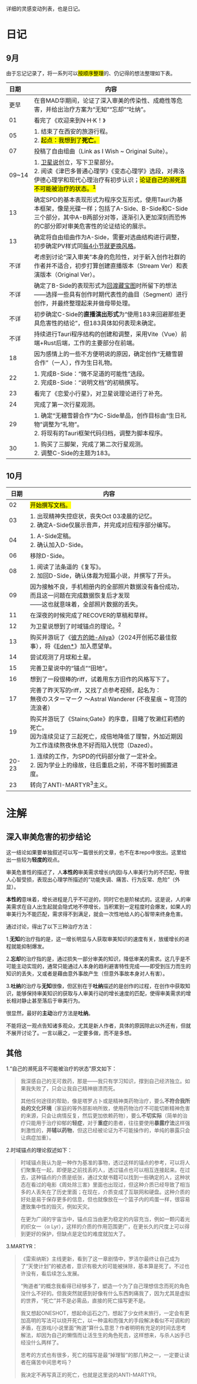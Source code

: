 详细的灵感变动列表，也是日记。

# 日记

## 9月

由于忘记记录了，将一系列可以<mark>按顺序整理</mark>的、仍记得的想法整理如下表。

|日期|内容|
|:--|--|
|更早|在音MAD华期间，论证了深入审美的传染性、成瘾性等危害，并给出治疗方案为“无知”“忘却”“吐纳”。|
|01|看完了《欢迎来到N·H·K！》|
|05|1. 结束了在西安的旅游行程。<br>2. <mark>起点：我想到了**死亡**。</mark>|
|07|投稿了自由组曲（Link as I Wish ~ Original Suite）。|
|09~14|1. [卫星说](sate-theory.md)创立，写下卫星部分。<br>2. 阅读《津巴多普通心理学》《变态心理学》选段，对弗洛伊德心理学和现代心理治疗有初步认识；<mark>论证自己的濒死且不可能被治疗的状态。<sup>1</sup></mark>|
|13|确定SPD的基本表现形式为程序交互形式，使用Tauri为基本框架，像是光碟一样；包括了A-Side、B-Side和C-Side三个部分，其中A-B两部分对等，逐渐引入更加深刻而恐怖的C部分即对审美危害性的论证结论的展示。|
|13|确定将自由组曲作为A-Side，需要对选曲结构进行调整，初步确定PV样式同[每4小节就更换风格](https://www.bilibili.com/video/BV15N4y1B7Wx)。|
|不详|考虑到讨论“深入审美”本身的危险性，对于新入创作社群的作者并不适合，初步打算创建直播版本（Stream Ver）和表演版本（Original Ver）。|
|不详|确定了B-Side的表现形式为[回渡藏宝图](https://lachrymal.net/bxm2021/)时所留下的想法——选择一些具有创作时期代表性的曲目（Segment）进行创作，并最终整理起来并做母带处理。|
|不详|初步确定C-Side的**直播演出形式**为“使用183来回避那些更具危害性的结论”，但183具体如何表现未确定。|
|不详|持续进行Tauri程序结构的创建和调整，采用Vite（Vue）前端+Rust后端，工作的主要部分在前端。|
|18|因为感情上的一些不方便明说的原因，确定创作“无糖雪碧合作”（一人），作为生日礼物。|
|22|1. 完成B-Side：“微不足道的可能性”选段。<br>2. 完成B-Side：“说明文档”的初稿撰写。|
|23|看完了《恋爱小行星》，对卫星说理论进行了补充。|
|24|完成了第一次行星观测。|
|29|1. 确定“无糖雪碧合作”为C-Side单品，创作目标由“生日礼物”调整为“礼物”。<br>2. 将现有的Tauri框架代码归档，调整为脚本程序。|
|30|1. 购买了三脚架，完成了第二次行星观测。<br>2. 调整C-Side的主题为183。|

## 10月

|日期|内容|
|--|--|
|02|<mark>开始撰写文档。</mark>|
|03|1. 出现精神失控症状，丧失Oct 03凌晨的记忆。<br>2. 确定A-Side仅展示音声，并完成对应程序部分编写。|
|04|1. A-Side定稿。<br>2. 确认加入D-Side。|
|06|移除D-Side。|
|08|1. 阅读了法条遥的《复写》。<br>2. 加回D-Side，确认体裁为短篇小说，并撰写了开头。|
|09|因为接触不良，手机相册内的全部照片数据没有备份成功，而且这一问题在完成数据恢复后才发现<br>——这也就意味着，全部照片数据的丢失。|
|11|在深夜的时候完成了RECOVER的草稿和草样。|
|12|为卫星说想到了时域锚点的理论。<sup>2</sup>|
|13|购买并游玩了《[彼方的她-Aliya](https://store.steampowered.com/app/2704110/Aliya/)》（2024开创拓芯最佳叙事），将《[Eden*](https://store.steampowered.com/app/315810/eden/)》加入愿望单。|
|14|尝试观测了月球和土星。|
|15|完善卫星说中的“锚点”“田地”。|
|16|想到了一段很棒的riff，试着用东方旧作的风格写下了。|
|17|完善了昨天写的riff，又找了点参考视频，起名为：<br>無夜のスターマーク ～Astral Wanderer (不夜星痕 ~ 穹顶的流浪者）|
|19|购买并游玩了《Stains;Gate》的序章，目睹了牧濑红莉栖的死亡。<br>因为连续见证了三起死亡，成倍地降低了理智，外加近期因为工作连续熬夜休息不好而陷入恍惚（Dazed）。|
|20-23|1. 连续的工作，为SPD的代码部分做了一定补全。<br>2. 因为学业上的缘故，往后重启之前，不得不暂时搁置进度。|
|23|转向了ANTI-MARTYR<sup>3</sup>主义。|


# 注解

## 深入审美危害的初步结论

这一结论如果要单独叙述可以写一篇很长的文章，也不在本repo中放出。这里给出一些较为**轻度的**观点。

审美危害性的描述了，人**本性的**审美需求增长(内因)与人审美行为的不匹配，导致人心智受损，表现出心理学所描述的“功能失调、痛苦、行为反常、危险”（外显）。

**本性的**意味着，增长进程是几乎不可逆的，同时它也是阶梯式的。这是说，人的审美需求在自人出生起就会隐式地不停增长，当积累到一定程度时会爆发，如果人的审美行为不能匹配，需求得不到满足，就会一次性地给人的心智带来终身危害。

通过讨论，得出了以下三种治疗方法：

1.**无知**的治疗指的是，这一增长明显与人获取审美知识的速度有关，放缓增长的进程就能抑制爆发。

2.**忘却**的治疗指的是，通过损失一部分审美的知识，降低审美的需求。这几乎是不可能主动实现的，通常只能通过人本身的趋利避害特性完成——即受到压力而生的知识的丢失，又或者是藉由意外事故产生（但意外事故本身对人有害）。

3.**吐纳**的治疗与**无知**很像，但区别在于**吐纳**描述的是创作的过程，在创作中获取知识，能够保持审美知识的获取与人审美行动的增长速度的匹配，使得审美需求的增长相对静止甚至落后于审美行为。

很显然，最好的**主动**治疗方法是**吐纳**。

不能将这一观点告知诸多观众，尤其是新人作者，具体的原因除此以外还有，但就不展开讨论了。一言以蔽之，一定要多做，而不是多想。

## 其他

1.“自己的濒死且不可能被治疗的状态”原文如下：

> 我深感自己的无可救药，那是——我只有学习知识，撑到自己经济独立。如果我失败了，只会让我自己精神崩溃而死。
> 
> 其他任何途径的帮助，像是塔罗占卜或是精神类药物治疗，要么**不符合我所处的文化环境**（家庭的等外部影响所致，使用药物治疗不可能切断精神危害的来源，只会让病情反复，然后更加依赖药物），要么**不切实际**（简单的治疗只能用于治疗抑郁的**轻症**，对于**重症**的患者，往往要使用**暴露疗法**这样强刺激性的，**并辅以药物**，但这已经被论证为不可能操作的，单纯的暴露只会让病症加重）。

2.时域锚点的理论叙述如下：

> 时域锚点我认为是一种作为基准的事物，透过这样的锚点的参考，可以将人们聚集在一起，即便是之前找丢的人，透过锚点也可以相互连接起来。在过去，这种锚点的介质是纸张，通过文献书籍可以找到一些确定的人，这种状态在看过的电影《周处除三害》里面也出现过，但这种介质已经导致了相当多的人丢失在了历史里面；在现在，介质变成了互联网和硬盘。这种介质的好处是易于保存更多的信息，但也就像放在一个篮子内的鸡蛋一样，很容易遭致集中性的毁灭，例如天灾。
>
> 在更为广阔的宇宙当中，锚点应当由更为稳定的内容充当，例如一颗闪着光的织女一（α Lyr），这样的介质的作用范围更广，在更长久的尺度上可以得到更好的保护，但缺点是定位的难度就加大了。

3.MARTYR：

> 《雷索纳斯》主线更新，看到了这一章剧情中，罗洁尔最终让自己成为了“天使计划”的被选者，意识有极大的可能被抹除，基本算是死了。不过也许没有，看后续怎么发展。
>
> “殉道者”的概念我看得已经够多了，塑造一个为了自己理想信念而死的角色没什么不好的。但我突然就感到好像有什么东西刺痛我了，因为尤其是虚拟的世界，“死亡”并不是必需品，直接的死亡描写更不是。
>
> 我又想起ONESHOT，想起命运石之门，想起了少女终末旅行，一定会有更加高明的写法可以绕开死亡，以一种温和而强大的手段解决看似不可调和的矛盾，在游戏/小说里面“殉道”算什么意思？作者明明有充足的时间去思考解法，却因为自己的懒惰而让活生生的角色死去，这样想来，与杀人凶手已经没什么两样了。
>
> 思考的方式也有很多，死亡的描写是最“掉理智”的那几种之一，一定要让读者在痛苦中间思考吗？
>
> 我决定不再写真正的死亡，也就是这里说的ANTI-MARTYR。

